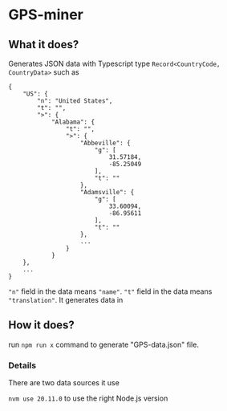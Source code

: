 # GPS-miner

## What it does?

Generates JSON data with Typescript type `Record<CountryCode, CountryData>` such as

```
{
    "US": {
        "n": "United States",
        "t": "",
        ">": {
            "Alabama": {
                "t": "",
                ">": {
                    "Abbeville": {
                        "g": [
                            31.57184,
                            -85.25049
                        ],
                        "t": ""
                    },
                    "Adamsville": {
                        "g": [
                            33.60094,
                            -86.95611
                        ],
                        "t": ""
                    },
                    ...
                }
            }
    },
    ...
}
```

`"n"` field in the data means `"name"`. `"t"` field in the data means `"translation"`. It generates data in 

## How it does?
run `npm run x` command to generate "GPS-data.json" file.

### Details
There are two data sources it use

`nvm use 20.11.0` to use the right Node.js version
